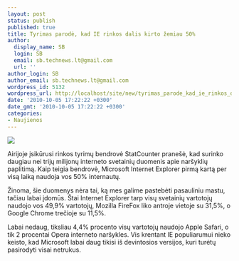 ```yaml
---
layout: post
status: publish
published: true
title: Tyrimas parodė, kad IE rinkos dalis kirto žemiau 50%
author:
  display_name: SB
  login: SB
  email: sb.technews.lt@gmail.com
  url: ''
author_login: SB
author_email: sb.technews.lt@gmail.com
wordpress_id: 5132
wordpress_url: http://localhost/site/new/tyrimas_parode_kad_ie_rinkos_dalis_kirto_zemiau_50/
date: '2010-10-05 17:22:22 +0300'
date_gmt: '2010-10-05 17:22:22 +0300'
categories:
- Naujienos
---
```

<div class="imgright"><img src="http://www.ipix.lt/images/93413727.jpg"  /></div>
<p>Airijoje įsikūrusi rinkos tyrimų bendrovė StatCounter pranešė, kad surinko daugiau nei trijų milijonų interneto svetainių duomenis apie naršyklių paplitimą. Kaip teigia bendrovė, Microsoft Internet Explorer pirmą kartą per visą laiką naudoja vos 50% internautų.</p>
<p>Žinoma, šie duomenys nėra tai, ką mes galime pastebėti pasauliniu mastu, tačiau labai įdomūs. Štai Internet Explorer tarp visų svetainių vartotojų naudojo vos 49,9% vartotojų, Mozilla FireFox liko antroje vietoje su 31,5%, o Google Chrome trečioje su 11,5%.</p>
<p>Labai nedaug, tiksliau 4,4% procento visų vartotojų naudojo Apple Safari, o tik 2 procentai Opera interneto naršykles. Vis krentant IE populiarumui nieko keisto, kad Microsoft labai daug tikisi iš devintosios versijos, kuri turėtų pasirodyti visai netrukus.<br /></p>
